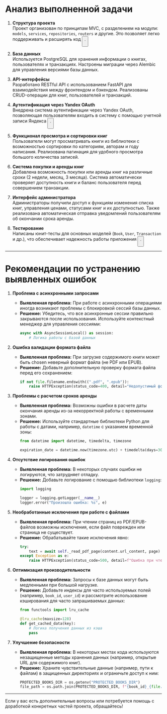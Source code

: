 # Анализ выполненной задачи

1. **Структура проекта**  
   Проект организован по принципам MVC, с разделением на модули: `models`, `services`, `repositories`, `routers` и другие. Это позволяет легко поддерживать и расширять код <button class="citation-flag" data-index="5">.

2. **База данных**  
   Используется PostgreSQL для хранения информации о книгах, пользователях и транзакциях. Настроены миграции через Alembic для управления версиями базы данных.

3. **API-интерфейсы**  
   Разработано RESTful API с использованием FastAPI для взаимодействия между фронтендом и бэкендом. Реализованы CRUD-операции для книг, пользователей и транзакций.

4. **Аутентификация через Yandex OAuth**  
   Внедрена система аутентификации через Yandex OAuth, позволяющая пользователям входить в систему с помощью учетной записи Яндекса <button class="citation-flag" data-index="7">. 

5. **Функционал просмотра и сортировки книг**  
   Пользователи могут просматривать книги из библиотеки с возможностью сортировки по категориям, авторам и году написания. Реализована пагинация для удобного просмотра большого количества записей.

6. **Система покупки и аренды книг**  
   Добавлена возможность покупки или аренды книг на различные сроки (2 недели, месяц, 3 месяца). Система автоматически проверяет доступность книги и баланс пользователя перед совершением транзакции.

7. **Интерфейс администратора**  
   Администраторы получили доступ к функциям изменения списка книг, управления ценами, статусами книг и их доступностью. Также реализована автоматическая отправка уведомлений пользователям об окончании срока аренды.

8. **Тестирование**  
   Написаны юнит-тесты для основных моделей (`Book`, `User`, `Transaction` и др.), что обеспечивает надежность работы приложения <button class="citation-flag" data-index="10">.

---

# Рекомендации по устранению выявленных ошибок

1. **Проблема с асинхронными запросами**  
   - **Выявленная проблема:** При работе с асинхронными операциями иногда возникают проблемы с блокировкой сессий базы данных.  
   - **Решение:** Убедитесь, что все асинхронные сессии правильно закрываются после использования. Используйте контекстный менеджер для управления сессиями:
     ```python
     async with AsyncSessionLocal() as session:
         # Логика работы с базой данных
     ```

2. **Ошибка валидации формата файла**  
   - **Выявленная проблема:** При загрузке содержимого книги может быть chosen неверный формат файла (не PDF или EPUB).  
   - **Решение:** Добавьте дополнительную проверку формата файла перед его сохранением:
     ```python
     if not file.filename.endswith((".pdf", ".epub")):
         raise HTTPException(status_code=400, detail="Недопустимый формат файла.")
     ```

3. **Проблемы с расчетом сроков аренды**  
   - **Выявленная проблема:** Возможны ошибки в расчете даты окончания аренды из-за некорректной работы с временными зонами.  
   - **Решение:** Используйте стандартные библиотеки Python для работы с датами, например, `datetime` с указанием временной зоны:
     ```python
     from datetime import datetime, timedelta, timezone

     expiration_date = datetime.now(timezone.utc) + timedelta(days=30)
     ```

4. **Отсутствие логирования ошибок**  
   - **Выявленная проблема:** В некоторых случаях ошибки не логируются, что затрудняет отладку.  
   - **Решение:** Добавьте логирование с помощью библиотеки `logging`:
     ```python
     import logging

     logger = logging.getLogger(__name__)
     logger.error("Произошла ошибка: %s", e)
     ```

5. **Необработанные исключения при работе с файлами**  
   - **Выявленная проблема:** При чтении страниц из PDF/EPUB-файлов возможны исключения, если файл поврежден или страница не существует.  
   - **Решение:** Обрабатывайте такие исключения явно:
     ```python
     try:
         text = await self._read_pdf_page(content.url_content, page)
     except Exception as e:
         raise HTTPException(status_code=500, detail=f"Ошибка при чтении книги: {str(e)}")
     ```

6. **Оптимизация производительности**  
   - **Выявленная проблема:** Запросы к базе данных могут быть медленными при большой нагрузке.  
   - **Решение:** Добавьте индексы для часто используемых полей (например, `book_id`, `user_id`) и рассмотрите использование кэширования для часто запрашиваемых данных:
     ```python
     from functools import lru_cache

     @lru_cache(maxsize=128)
     def get_cached_data(key):
         # Логика получения данных из кэша
         pass
     ```

7. **Улучшение безопасности**  
   - **Выявленная проблема:** В некоторых местах кода используются незащищенные методы хранения данных (например, открытые URL для содержимого книг).  
   - **Решение:** Храните чувствительные данные (например, пути к файлам) в защищенных директориях и ограничьте доступ к ним:
     ```python
     PROTECTED_BOOKS_DIR = os.getenv("PROTECTED_BOOKS_DIR")
     file_path = os.path.join(PROTECTED_BOOKS_DIR, f"{book_id}_{file.filename}")
     ```

---

Если у вас есть дополнительные вопросы или потребуется помощь с доработкой конкретных частей проекта, обращайтесь!
